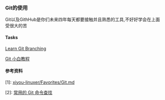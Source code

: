 ### Git的使用

Git以及GithHub是你们未来四年每天都要接触并且熟悉的工具,不好好学会在上面受很大的苦


#### Tasks
[Learn Git Branching](https://learngitbranching.js.org/)

[Git 小白教程](https://rogerdudler.github.io/git-guide/index.zh.html)

#### 参考资料
\[1\]: [xiyou-linuxer/Favorites/Git.md](https://github.com/xiyou-linuxer/Favorites/blob/master/Git.md)

\[2\]: [常用的 Git 命令查找](https://github.com/521xueweihan/git-tips)